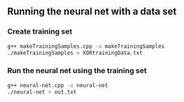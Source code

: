 ## Running the neural net with a data set 

### Create training set
```bash
g++ makeTrainingSamples.cpp -o makeTrainingSamples
./makeTrainingSamples > XORtrainingData.txt
```
### Run the neural net using the training set 
```bash
g++ neural-net.cpp -o neural-net
./neural-net > out.txt
```
